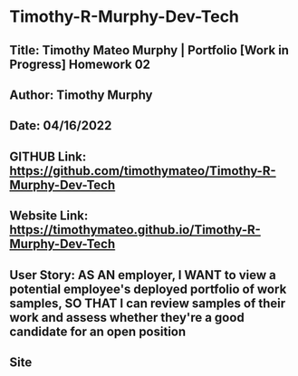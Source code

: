 # Timothy-R-Murphy-Dev-Tech

## Title: Timothy Mateo Murphy | Portfolio [Work in Progress] Homework 02

## Author: Timothy Murphy
## Date: 04/16/2022


## GITHUB Link: https://github.com/timothymateo/Timothy-R-Murphy-Dev-Tech
## Website Link: https://timothymateo.github.io/Timothy-R-Murphy-Dev-Tech

## User Story: AS AN employer, I WANT to view a potential employee's deployed portfolio of work samples, SO THAT I can review samples of their work and assess whether they're a good candidate for an open position

## Site
